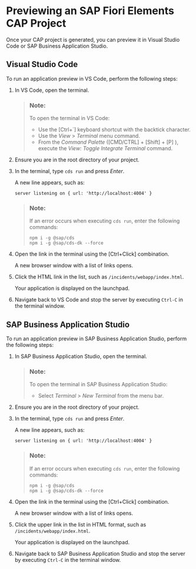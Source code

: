 <!-- loio1dc179a7f74d48c7816e90b867058887 -->

# Previewing an SAP Fiori Elements CAP Project

Once your CAP project is generated, you can preview it in Visual Studio Code or SAP Business Application Studio.



<a name="loio1dc179a7f74d48c7816e90b867058887__section_abn_fyb_s4b"/>

## Visual Studio Code

To run an application preview in VS Code, perform the following steps:

1.  In VS Code, open the terminal.

    > ### Note:  
    > To open the terminal in VS Code:
    > 
    > -   Use the [Ctrl+\`\] keyboard shortcut with the backtick character.
    > -   Use the *View* \> *Terminal* menu command.
    > -   From the *Command Palette* \([CMD/CTRL\] + [Shift\] + [P\] \), execute the *View: Toggle Integrate Terminal* command.

2.  Ensure you are in the root directory of your project.
3.  In the terminal, type `cds run` and press *Enter*.

    A new line appears, such as:

    ```
    server listening on { url: 'http://localhost:4004' }
    ```

    > ### Note:  
    > If an error occurs when executing `cds run`, enter the following commands:
    > 
    > ```
    > npm i -g @sap/cds
    > npm i -g @sap/cds-dk --force
    > ```

4.  Open the link in the terminal using the [Ctrl+Click\] combination.

    A new browser window with a list of links opens.

5.  Click the HTML link in the list, such as `/incidents/webapp/index.html`.

    Your application is displayed on the launchpad.

6.  Navigate back to VS Code and stop the server by executing `Ctrl-C` in the terminal window.



<a name="loio1dc179a7f74d48c7816e90b867058887__section_rpn_2bc_s4b"/>

## SAP Business Application Studio

To run an application preview in SAP Business Application Studio, perform the following steps:

1.  In SAP Business Application Studio, open the terminal.

    > ### Note:  
    > To open the terminal in SAP Business Application Studio:
    > 
    > -   Select *Terminal* \> *New Terminal* from the menu bar.

2.  Ensure you are in the root directory of your project.
3.  In the terminal, type `cds run` and press *Enter*.

    A new line appears, such as:

    ```
    server listening on { url: 'http://localhost:4004' }
    ```

    > ### Note:  
    > If an error occurs when executing `cds run`, enter the following commands:
    > 
    > ```
    > npm i -g @sap/cds
    > npm i -g @sap/cds-dk --force
    > ```

4.  Open the link in the terminal using the [Ctrl+Click\] combination.

    A new browser window with a list of links opens.

5.  Click the upper link in the list in HTML format, such as `/incidents/webapp/index.html`.

    Your application is displayed on the launchpad.

6.  Navigate back to SAP Business Application Studio and stop the server by executing `Ctrl-C` in the terminal window.

